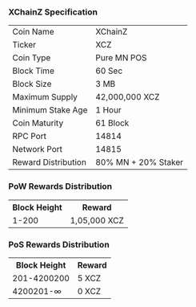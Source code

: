 ### XChainZ Specification


<table>
<tr><td>Coin Name</td><td>XChainZ</td></tr>
<tr><td>Ticker</td><td>XCZ</td></tr>
<tr><td>Coin Type</td><td>Pure MN POS</td></tr>
<tr><td>Block Time</td><td>60 Sec</td></tr>
<tr><td>Block Size</td><td>3 MB</td></tr>
<tr><td>Maximum Supply</td><td>42,000,000 XCZ</td></tr>
<tr><td>Minimum Stake Age</td><td>1 Hour</td></tr>
<tr><td>Coin Maturity</td><td>61 Block</td></tr>
<tr><td>RPC Port</td><td>14814</td></tr>
<tr><td>Network Port</td><td>14815</td></tr>
<tr><td>Reward Distribution</td><td>80% MN + 20% Staker</td></tr>
</table>

### PoW Rewards Distribution

<table>
<th>Block Height</th><th>Reward</th>
<tr><td>1-200</td><td>1,05,000 XCZ</td></tr>
</table>

### PoS Rewards Distribution

<table>
<th>Block Height</th><th>Reward</th>
<tr><td>201-4200200</td><td>5 XCZ</td></tr>
<tr><td>4200201-∞</td><td>0 XCZ</td></tr>
</table>